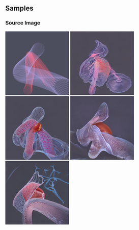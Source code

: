 ## Samples

### Source Image
<img src="images/src_16.png" width=200/>

<img title="shell pastel xray" src="images/output_16.png" width=200/>
<img title="shells biological" src="images/output_17.png" width=200/>
<img title="shells abstract" src="images/output_18.png" width=200/>
<img title="shell biological" src="images/output_20.png" width=200/>